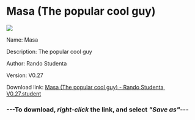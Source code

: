 # Masa (The popular cool guy)

<img src = "https://raw.githubusercontent.com/Arbiter1223/Koukou-Gurashi-Custom-Students/master/Students/Files/Masa%20(The%20popular%20cool%20guy).png">

Name: Masa

Description: The popular cool guy

Author: Rando Studenta

Version: V0.27

Download link: <a href="https://raw.githubusercontent.com/Arbiter1223/Koukou-Gurashi-Custom-Students/master/Students/Files/Masa%20(The%20popular%20cool%20guy)%20-%20Rando%20Studenta%2C%20V0.27.student">Masa (The popular cool guy) - Rando Studenta, V0.27.student</a>

### ---**To download, _right-click_ the link, and select _"Save as"_**---

